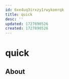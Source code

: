 ```yaml
---
id: 6xe4uq3irxzy1rwykomrqk
title: quick
desc: ''
updated: 1727890526
created: 1727890526
---
```

# quick

## About

